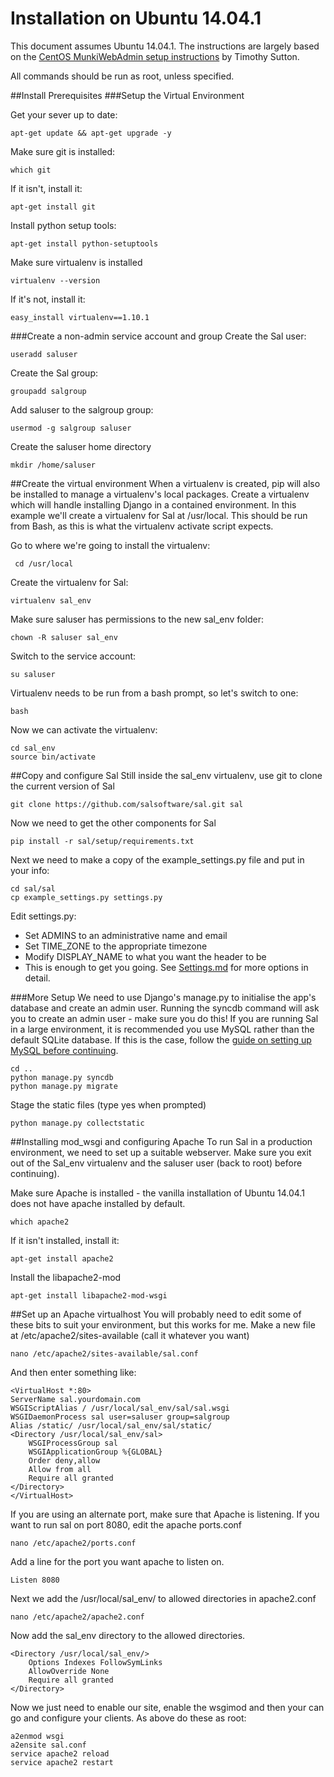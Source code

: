 Installation on Ubuntu 14.04.1
=====================
This document assumes Ubuntu 14.04.1. The instructions are largely based on the [CentOS MunkiWebAdmin setup instructions](https://code.google.com/p/munki/wiki/MunkiWebAdminLinuxSetup) by Timothy Sutton.

All commands should be run as root, unless specified.

##Install Prerequisites
###Setup the Virtual Environment

Get your sever up to date:

	apt-get update && apt-get upgrade -y

Make sure git is installed:

	which git

If it isn't, install it:

	apt-get install git

Install python setup tools:

	apt-get install python-setuptools

Make sure virtualenv is installed

	virtualenv --version

If it's not, install it:

	easy_install virtualenv==1.10.1

###Create a non-admin service account and group
Create the Sal user:

	useradd saluser

Create the Sal group:

	groupadd salgroup

Add saluser to the salgroup group:

	usermod -g salgroup saluser

Create the saluser home directory

	mkdir /home/saluser

##Create the virtual environment
When a virtualenv is created, pip will also be installed to manage a virtualenv's local packages. Create a virtualenv which will handle installing Django in a contained environment. In this example we'll create a virtualenv for Sal at /usr/local. This should be run from Bash, as this is what the virtualenv activate script expects.

Go to where we're going to install the virtualenv:

	 cd /usr/local

Create the virtualenv for Sal:

	virtualenv sal_env

Make sure saluser has permissions to the new sal_env folder:

	chown -R saluser sal_env

Switch to the service account:

	su saluser

Virtualenv needs to be run from a bash prompt, so let's switch to one:

	bash

Now we can activate the virtualenv:

	cd sal_env
	source bin/activate

##Copy and configure Sal
Still inside the sal_env virtualenv, use git to clone the current version of Sal

	git clone https://github.com/salsoftware/sal.git sal

Now we need to get the other components for Sal

	pip install -r sal/setup/requirements.txt

Next we need to make a copy of the example_settings.py file and put in your info:

	cd sal/sal
	cp example_settings.py settings.py

Edit settings.py:

* Set ADMINS to an administrative name and email
* Set TIME_ZONE to the appropriate timezone
* Modify DISPLAY_NAME to what you want the header to be
* This is enough to get you going. See [Settings.md](https://github.com/salsoftware/sal/blob/master/docs/Settings.md) for more options in detail.

###More Setup
We need to use Django's manage.py to initialise the app's database and create an admin user. Running the syncdb command will ask you to create an admin user - make sure you do this! If you are running Sal in a large environment, it is recommended you use MySQL rather than the default SQLite database. If this is the case, follow the [guide on setting up MySQL before continuing](https://github.com/salsoftware/sal/blob/master/docs/Using_mysql_on_ubuntu.md).


	cd ..
	python manage.py syncdb
	python manage.py migrate

Stage the static files (type yes when prompted)

	python manage.py collectstatic

##Installing mod_wsgi and configuring Apache
To run Sal in a production environment, we need to set up a suitable webserver. Make sure you exit out of the Sal_env virtualenv and the saluser user (back to root) before continuing).

Make sure Apache is installed - the vanilla installation of Ubuntu 14.04.1 does not have apache installed by default.

	which apache2

If it isn't installed, install it: 

	apt-get install apache2

Install the libapache2-mod

	apt-get install libapache2-mod-wsgi

##Set up an Apache virtualhost
You will probably need to edit some of these bits to suit your environment, but this works for me. Make a new file at /etc/apache2/sites-available (call it whatever you want)

	nano /etc/apache2/sites-available/sal.conf

And then enter something like:

	<VirtualHost *:80>
	ServerName sal.yourdomain.com
   	WSGIScriptAlias / /usr/local/sal_env/sal/sal.wsgi
   	WSGIDaemonProcess sal user=saluser group=salgroup
	Alias /static/ /usr/local/sal_env/sal/static/
	<Directory /usr/local/sal_env/sal>
		WSGIProcessGroup sal
		WSGIApplicationGroup %{GLOBAL}
		Order deny,allow
		Allow from all
		Require all granted
	</Directory>
	</VirtualHost>

If you are using an alternate port, make sure that Apache is listening.  If you want to run sal on port 8080, edit the apache ports.conf

	nano /etc/apache2/ports.conf 

Add a line for the port you want apache to listen on.

	Listen 8080

Next we add the /usr/local/sal_env/ to allowed directories in apache2.conf

	nano /etc/apache2/apache2.conf

Now add the sal_env directory to the allowed directories.

	<Directory /usr/local/sal_env/>
		Options Indexes FollowSymLinks
		AllowOverride None
		Require all granted
	</Directory>

Now we just need to enable our site, enable the wsgimod and then your can go and configure your clients.  As above do these as root:

	a2enmod wsgi
	a2ensite sal.conf
	service apache2 reload
	service apache2 restart
